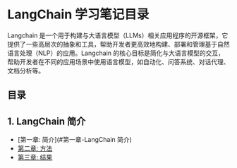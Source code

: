 # LangChain 学习笔记目录

Langchain 是一个用于构建与大语言模型（LLMs）相关应用程序的开源框架，它提供了一些高层次的抽象和工具，帮助开发者更高效地构建、部署和管理基于自然语言处理（NLP）的应用。Langchain 的核心目标是简化与大语言模型的交互，帮助开发者在不同的应用场景中使用语言模型，如自动化、问答系统、对话代理、文档分析等。 

## 目录
## 1. LangChain 简介
- [第一章: 简介](#第一章-LangChain 简介)
- [第二章: 方法](#第二章-核心概念)
- [第三章: 结果](#第三章-模块)
